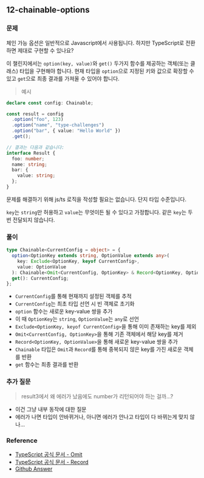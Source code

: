 ## 12-chainable-options

### 문제

체인 가능 옵션은 일반적으로 Javascript에서 사용됩니다. 하지만 TypeScript로 전환하면 제대로 구현할 수 있나요?

이 챌린지에서는 `option(key, value)`와 `get()` 두가지 함수를 제공하는 객체(또는 클래스) 타입을 구현해야 합니다. 현재 타입을 `option`으로 지정된 키와 값으로 확장할 수 있고 `get`으로 최종 결과를 가져올 수 있어야 합니다.

> 예시

```ts
declare const config: Chainable;

const result = config
  .option("foo", 123)
  .option("name", "type-challenges")
  .option("bar", { value: "Hello World" })
  .get();

// 결과는 다음과 같습니다:
interface Result {
  foo: number;
  name: string;
  bar: {
    value: string;
  };
}
```

문제를 해결하기 위해 js/ts 로직을 작성할 필요는 없습니다. 단지 타입 수준입니다.

`key`는 `string`만 허용하고 `value`는 무엇이든 될 수 있다고 가정합니다. 같은 `key`는 두 번 전달되지 않습니다.

### 풀이

```ts
type Chainable<CurrentConfig = object> = {
  option<OptionKey extends string, OptionValue extends any>(
    key: Exclude<OptionKey, keyof CurrentConfig>,
    value: OptionValue
  ): Chainable<Omit<CurrentConfig, OptionKey> & Record<OptionKey, OptionValue>>;
  get(): CurrentConfig;
};
```

- `CurrentConfig`를 통해 현재까지 설정된 객체를 추적
- `CurrentConfig`는 최초 타입 선언 시 빈 객체로 초기화
- `option` 함수는 새로운 key-value 쌍을 추가
- 이 때 `OptionKey`는 `string`, `OptionValue`는 `any`로 선언
- `Exclude<OptionKey, keyof CurrentConfig>`을 통해 이미 존재하는 key를 제외
- `Omit<CurrentConfig, OptionKey>`을 통해 기존 객체에서 해당 key를 제거
- `Record<OptionKey, OptionValue>`을 통해 새로운 key-value 쌍을 추가
- `Chainable` 타입은 `Omit`과 `Record`를 통해 중복되지 않은 key를 가진 새로운 객체를 반환
- `get` 함수는 최종 결과를 반환

### 추가 질문

> result3에서 왜 에러가 났음에도 number가 리턴되어야 하는 걸까...?

- 이건 그냥 내부 동작에 대한 질문
- 에러가 나면 타입이 안바뀌거나, 아니면 에러가 안나고 타입이 다 바뀌는게 맞지 않나...

### Reference

- [TypeScript 공식 문서 - Omit](https://www.typescriptlang.org/docs/handbook/utility-types.html#omittype-keys)
- [TypeScript 공식 문서 - Record](https://www.typescriptlang.org/docs/handbook/utility-types.html#recordkeys-type)
- [Github Answer](https://github.com/type-challenges/type-challenges/issues/15337#issuecomment-2122307643)

